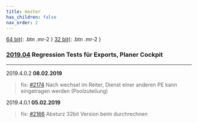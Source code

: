 ```yaml
---
title: master
has_children: false
nav_order: 2
---
```


[64 bit](https://s3.amazonaws.com/releases.bitfactory.at.{{page.title}}/ALEX64.zip){: .btn .mr-2 }
[32 bit](https://s3.amazonaws.com/releases.bitfactory.at.{{page.title}}/ALEX32.zip){: .btn .mr-2 }

### [2019.04](https://github.com/bitfactory-software/alex/milestone/32) Regression Tests für Exports, Planer Cockpit
___

2019.4.0.2 **08.02.2019**
>fix: [#2174](https://github.com/bitfactory-software/alex/issues/2174) Nach wechsel im Reiter, Dienst einer anderen PE kann eingetragen werden (Poolzuteilung) 

2019.4.0.1 **05.02.2019**
>fix: [#2166](https://github.com/bitfactory-software/alex/issues/2166) Absturz 32bit Version beim durchrechnen 
